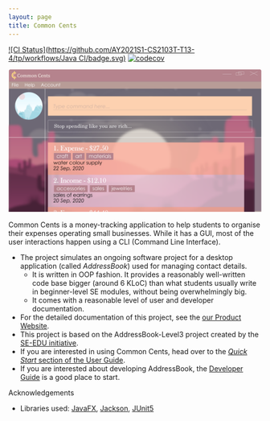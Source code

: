 ```yaml
---
layout: page
title: Common Cents
---
```


[![CI Status](https://github.com/AY2021S1-CS2103T-T13-4/tp/workflows/Java CI/badge.svg)](https://github.com/AY2021S1-CS2103T-T13-4/tp/actions)
[![codecov](https://codecov.io/gh/AY2021S1-CS2103T-T13-4/tp/branch/master/graph/badge.svg)](https://codecov.io/gh/AY2021S1-CS2103T-T13-4/tp)

![Ui](images/Ui.png)

Common Cents is a money-tracking application to help students to organise their expenses operating small businesses. While it has a GUI, most of the user interactions happen using a CLI (Command Line Interface). <br>

* The project simulates an ongoing software project for a desktop application (called _AddressBook_) used for managing contact details.
  * It is written in OOP fashion. It provides a reasonably well-written code base bigger (around 6 KLoC) than what students usually write in beginner-level SE modules, without being overwhelmingly big.
  * It comes with a reasonable level of user and developer documentation.
* For the detailed documentation of this project, see the [our Product Website](https://ay2021s1-cs2103t-t13-4.github.io/tp/).
* This project is based on the AddressBook-Level3 project created by the [SE-EDU initiative](https://se-education.org).
* If you are interested in using Common Cents, head over to the [_Quick Start_ section of the User Guide]((UserGuide.html#quick-start)).
* If you are interested about developing AddressBook, the [Developer Guide](DeveloperGuide.html) is a good place to start.

Acknowledgements

* Libraries used: [JavaFX](https://openjfx.io/), [Jackson](https://github.com/FasterXML/jackson), [JUnit5](https://github.com/junit-team/junit5)

